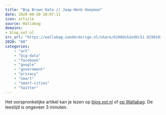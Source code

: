```yaml
---
title: "Big Brown Data // Jaap-Henk Hoepman"
date: 2020-08-20 10:07:11
icon: article
source: Wallabag
domains:
- blog.xot.nl
src_url: "https://wallabag.sanderdorigo.nl/share/6260dcb2edbc51.82901823"
2020: "08"
categories:
    - "art"
    - "big-data"
    - "facebook"
    - "google"
    - "government"
    - "privacy"
    - "smart"
    - "smart-cities"
    - "twitter"
---
```

Het oorspronkelijke artikel kan je lezen op [blog.xot.nl](https://blog.xot.nl/2019/03/25/big-brown-data/) of [op Wallabag](https://wallabag.sanderdorigo.nl/share/6260dcb2edbc51.82901823). De leestijd is ongeveer 3 minuten.
